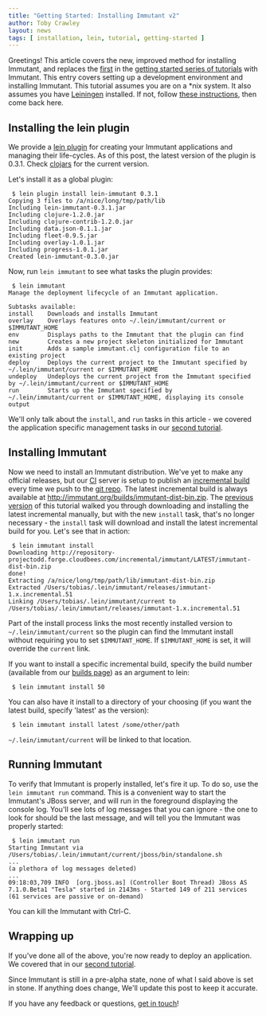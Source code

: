 ```yaml
---
title: "Getting Started: Installing Immutant v2"
author: Toby Crawley
layout: news
tags: [ installation, lein, tutorial, getting-started ]
---
```


Greetings! This article covers the new, improved method for installing Immutant, and
replaces the [first] in the [getting started series of tutorials][getting-started]
with Immutant. This entry covers setting up a development environment and installing
Immutant. This tutorial assumes you are on a *nix system. It also assumes you have 
[Leiningen] installed. If not, follow [these instructions], then come back here.

## Installing the lein plugin

We provide a [lein plugin] for creating your Immutant applications and 
managing their life-cycles. As of this post, the latest version of the plugin 
is 0.3.1. Check [clojars] for the current version.

Let's install it as a global plugin:

     $ lein plugin install lein-immutant 0.3.1
    Copying 3 files to /a/nice/long/tmp/path/lib
    Including lein-immutant-0.3.1.jar
    Including clojure-1.2.0.jar
    Including clojure-contrib-1.2.0.jar
    Including data.json-0.1.1.jar
    Including fleet-0.9.5.jar
    Including overlay-1.0.1.jar
    Including progress-1.0.1.jar
    Created lein-immutant-0.3.0.jar

Now, run `lein immutant` to see what tasks the plugin provides:

     $ lein immutant
    Manage the deployment lifecycle of an Immutant application.

    Subtasks available:
    install    Downloads and installs Immutant
    overlay    Overlays features onto ~/.lein/immutant/current or $IMMUTANT_HOME
    env        Displays paths to the Immutant that the plugin can find
    new        Creates a new project skeleton initialized for Immutant
    init       Adds a sample immutant.clj configuration file to an existing project
    deploy     Deploys the current project to the Immutant specified by ~/.lein/immutant/current or $IMMUTANT_HOME
    undeploy   Undeploys the current project from the Immutant specified by ~/.lein/immutant/current or $IMMUTANT_HOME
    run        Starts up the Immutant specified by ~/.lein/immutant/current or $IMMUTANT_HOME, displaying its console output

We'll only talk about the `install`, and `run` tasks in this article -
we covered the application specific management tasks in our [second tutorial].

## Installing Immutant

Now we need to install an Immutant distribution. We've yet to make any official
releases, but our [CI] server is setup to publish an [incremental build] every time
we push to the [git repo]. The latest incremental build is always available at
<http://immutant.org/builds/immutant-dist-bin.zip>. The [previous version][first] of 
this tutorial walked you through downloading and installing the latest incremental
manually, but with the new `install` task, that's no longer necessary - the
`install` task will download and install the latest incremental build for you. 
Let's see that in action:

     $ lein immutant install
    Downloading http://repository-projectodd.forge.cloudbees.com/incremental/immutant/LATEST/immutant-dist-bin.zip
    done!                                                                           
    Extracting /a/nice/long/tmp/path/lib/immutant-dist-bin.zip
    Extracted /Users/tobias/.lein/immutant/releases/immutant-1.x.incremental.51
    Linking /Users/tobias/.lein/immutant/current to /Users/tobias/.lein/immutant/releases/immutant-1.x.incremental.51
    
Part of the install process links the most recently installed version to 
`~/.lein/immutant/current` so the plugin can find the Immutant install without
requiring you to set `$IMMUTANT_HOME`. If `$IMMUTANT_HOME` is set, it will
override the `current` link. 

If you want to install a specific incremental build, specify the build number
(available from our [builds page][incremental build]) as an argument to lein:

     $ lein immutant install 50
    
You can also have it install to a directory of your choosing (if you want the latest
build, specify 'latest' as the version):

     $ lein immutant install latest /some/other/path
    
`~/.lein/immutant/current` will be linked to that location.

## Running Immutant

To verify that Immutant is properly installed, let's fire it up. To do so, 
use the `lein immutant run` command. This is a convenient way to start the Immutant's 
JBoss server, and will run in the foreground displaying the console log. 
You'll see lots of log messages that you can ignore - the
one to look for should be the last message, and will tell you the Immutant was properly
started:

     $ lein immutant run
    Starting Immutant via /Users/tobias/.lein/immutant/current/jboss/bin/standalone.sh
    ...
    (a plethora of log messages deleted)
    ...
    09:18:03,709 INFO  [org.jboss.as] (Controller Boot Thread) JBoss AS 7.1.0.Beta1 "Tesla" started in 2143ms - Started 149 of 211 services (61 services are passive or on-demand)
    
You can kill the Immutant with Ctrl-C.

## Wrapping up

If you've done all of the above, you're now ready to deploy an application. We
covered that in our [second tutorial]. 

Since Immutant is still in a pre-alpha state, none of what I
said above is set in stone. If anything does change, We'll update this post
to keep it accurate. 

If you have any feedback or questions, [get in touch]! 

[first]: /news/2011/11/08/installing/
[getting-started]: /news/tags/getting-started/
[Leiningen]: https://github.com/technomancy/leiningen
[these instructions]: https://github.com/technomancy/leiningen#readme
[lein plugin]: https://github.com/immutant/lein-immutant/
[clojars]: http://clojars.org/lein-immutant
[CI]: https://projectodd.ci.cloudbees.com/view/Immutant/
[incremental build]: /builds
[git repo]: https://github.com/immutant/immutant
[latest incremental build]: http://immutant.org/builds/immutant-dist-bin.zip
[second tutorial]: /news/2011/11/08/deploying-an-application/
[get in touch]: /community






